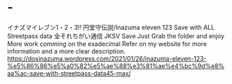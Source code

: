 # -
イナズマイレブン1・2・3!! 円堂守伝説/Inazuma eleven 123
Save with ALL Streetpass data 全それちがい通信
JKSV Save
Just Grab the folder and enjoy 
More work comming on the exadecimal
Refer on my website for more information and a more clear description.
https://dosinazuma.wordpress.com/2021/01/26/inazuma-eleven-123-%e5%86%86%e5%a0%82%e5%ae%88%e3%81%ae%e4%bc%9d%e8%aa%ac-save-with-streetpass-data45-max/
